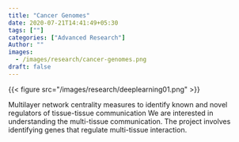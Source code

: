 ```yaml
---
title: "Cancer Genomes"
date: 2020-07-21T14:41:49+05:30
tags: [""]
categories: ["Advanced Research"]
Author: ""
images:
  - /images/research/cancer-genomes.png
draft: false
---
```


{{< figure src="/images/research/deeplearning01.png" >}}


Multilayer network centrality measures to identify known and novel regulators of tissue-tissue communication
We are interested in understanding the multi-tissue communication. The project involves identifying genes that regulate multi-tissue interaction.